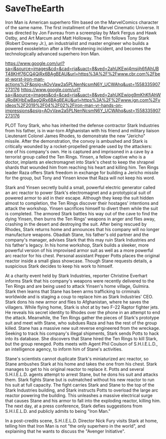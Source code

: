 # SaveTheEarth
Iron Man is American superhero film based on the MarvelComics character of the same name. 
The first installment of the Marvel Cinematic Universe.
It was directed by Jon Favreau from a screenplay by Mark Fergus and Hawk Ostby, and Art Marcum and Matt Holloway.
The film follows Tony Stark (Robert Downey Jr.), an industrialist and master engineer who builds a powered exoskeleton after a life-threatening incident, and becomes the technologically advanced superhero Iron Man.

https://www.google.com/url?sa=i&source=images&cd=&cad=rja&uact=8&ved=2ahUKEwj4msijh6fiAhUBT48KHf76CQ4QjRx6BAgBEAU&url=https%3A%2F%2Fwww.cbr.com%2Fbest-worst-iron-man-actions%2F&psig=AOvVaw2a5PLNenNcsmN6Y_UCWAhq&ust=1558335907273176
https://www.google.com/url?sa=i&source=images&cd=&cad=rja&uact=8&ved=2ahUKEwiog9mKhKfiAhWJRo8KHbEwBagQjRx6BAgBEAU&url=https%3A%2F%2Fwww.ign.com%2Fvideos%2F2019%2F04%2F02%2Firon-man-vr-hands-on-impressions&psig=AOvVaw2a5PLNenNcsmN6Y_UCWAhq&ust=1558335907273176

PLOT
Tony Stark, who has inherited the defense contractor Stark Industries from his father, is in war-torn Afghanistan with his friend and military liaison Lieutenant Colonel James Rhodes, to demonstrate the new "Jericho" missile. After the demonstration, the convoy is ambushed and Stark is critically wounded by a rocket-propelled grenade used by the attackers: one of his company's own. He is captured and imprisoned in a cave by a terrorist group called the Ten Rings. Yinsen, a fellow captive who is a doctor, implants an electromagnet into Stark's chest to keep the shrapnel shards that wounded him from reaching his heart and killing him. Ten Rings leader Raza offers Stark freedom in exchange for building a Jericho missile for the group, but Tony and Yinsen know that Raza will not keep his word.

Stark and Yinsen secretly build a small, powerful electric generator called an arc reactor to power Stark's electromagnet and a prototypical suit of powered armor to aid in their escape. Although they keep the suit hidden almost to completion, the Ten Rings discover their hostages' intentions and attack the workshop. Yinsen sacrifices himself to divert them while the suit is completed. The armored Stark battles his way out of the cave to find the dying Yinsen, then burns the Ten Rings' weapons in anger and flies away, crashing in the desert and destroying the suit. After being rescued by Rhodes, Stark returns home and announces that his company will no longer manufacture weapons. Obadiah Stane, his father's old partner and the company's manager, advises Stark that this may ruin Stark Industries and his father's legacy. In his home workshop, Stark builds a sleeker, more powerful version of his improvised armor suit as well as a more powerful arc reactor for his chest. Personal assistant Pepper Potts places the original reactor inside a small glass showcase. Though Stane requests details, a suspicious Stark decides to keep his work to himself.

At a charity event held by Stark Industries, reporter Christine Everhart informs Stark that his company's weapons were recently delivered to the Ten Rings and are being used to attack Yinsen's home village, Gulmira. Stark then learns that Stane has been arms trafficking to criminals worldwide and is staging a coup to replace him as Stark Industries' CEO. Stark dons his new armor and flies to Afghanistan, where he saves the villagers. While flying home, Stark is shot at by two F-22 Raptor fighter jets. He reveals his secret identity to Rhodes over the phone in an attempt to end the attack. Meanwhile, the Ten Rings gather the pieces of Stark's prototype suit and meet with Stane, who subdues Raza and has the rest of the group killed. Stane has a massive new suit reverse engineered from the wreckage. Seeking to track his company's illegal shipments, Stark sends Potts to hack into its database. She discovers that Stane hired the Ten Rings to kill Stark, but the group reneged. Potts meets with Agent Phil Coulson of S.H.I.E.L.D., an intelligence agency, to inform him of Stane's activities.

Stane's scientists cannot duplicate Stark's miniaturized arc reactor, so Stane ambushes Stark at his home and takes the one from his chest. Stark manages to get to his original reactor to replace it. Potts and several S.H.I.E.L.D. agents attempt to arrest Stane, but he dons his suit and attacks them. Stark fights Stane but is outmatched without his new reactor to run his suit at full capacity. The fight carries Stark and Stane to the top of the Stark Industries building, and Stark instructs Potts to overload the large arc reactor powering the building. This unleashes a massive electrical surge that causes Stane and his armor to fall into the exploding reactor, killing him. The next day, at a press conference, Stark defies suggestions from S.H.I.E.L.D. and publicly admits to being "Iron Man."

In a post-credits scene, S.H.I.E.L.D. Director Nick Fury visits Stark at home, telling him that Iron Man is not "the only superhero in the world", and explaining that he wants to discuss the "Avenger Initiative".

